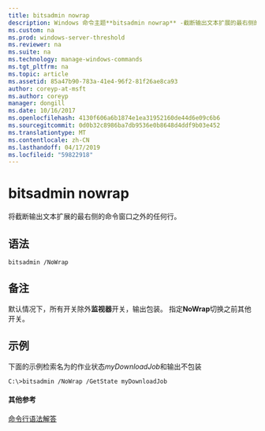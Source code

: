 ```yaml
---
title: bitsadmin nowrap
description: Windows 命令主题**bitsadmin nowrap** -截断输出文本扩展的最右侧的命令窗口之外的任何行。
ms.custom: na
ms.prod: windows-server-threshold
ms.reviewer: na
ms.suite: na
ms.technology: manage-windows-commands
ms.tgt_pltfrm: na
ms.topic: article
ms.assetid: 85a47b90-783a-41e4-96f2-81f26ae8ca93
author: coreyp-at-msft
ms.author: coreyp
manager: dongill
ms.date: 10/16/2017
ms.openlocfilehash: 4130f606a6b1874e1ea31952160de44d6e09c6b6
ms.sourcegitcommit: 0d0b32c8986ba7db9536e0b8648d4ddf9b03e452
ms.translationtype: MT
ms.contentlocale: zh-CN
ms.lasthandoff: 04/17/2019
ms.locfileid: "59822918"
---
```

# <a name="bitsadmin-nowrap"></a>bitsadmin nowrap

将截断输出文本扩展的最右侧的命令窗口之外的任何行。

## <a name="syntax"></a>语法

```
bitsadmin /NoWrap
```

## <a name="remarks"></a>备注

默认情况下，所有开关除外**监视器**开关，输出包装。 指定**NoWrap**切换之前其他开关。

## <a name="BKMK_examples"></a>示例

下面的示例检索名为的作业状态*myDownloadJob*和输出不包装
```
C:\>bitsadmin /NoWrap /GetState myDownloadJob
```

#### <a name="additional-references"></a>其他参考

[命令行语法解答](command-line-syntax-key.md)